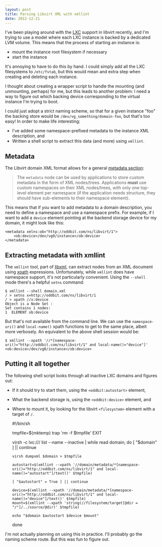 ```yaml
---
layout: post
title: Parsing Libvirt XML with xmllint
date: 2012-12-21
---
```


I've been playing around with the [LXC][] support in libvirt recently,
and I'm trying to use a model where each LXC instance is backed by a
dedicated LVM volume.  This means that the process of starting an
instance is:

- mount the instance root filesystem if necessary
- start the instance

It's annoying to have to do this by hand.  I could simply add all the
LXC filesystems to `/etc/fstab`, but this would mean and extra step
when creating and deleting each instance.

I thought about creating a wrapper script to handle the mounting (and
unmounting, perhaps) for me, but this leads to another problem: I need
a way to figure out which backing device corresponding to the virtual
instance I'm trying to boot.

I could just adopt a strict naming scheme, so that for a given
instance "foo" the backing store would be
`/dev/vg_something/domain-foo`, but that's too easy!  In order to make
life interesting:

- I've added some namespace-prefixed metadata to the instance XML
  description, and 
- Written a shell script to extract this data (and more) using
  `xmllint`.

## Metadata

The Libvirt domain XML format allows for a general [metadata
section][metadata]:

> The `metadata` node can be used by applications to store custom
> metadata in the form of XML nodes/trees. Applications **must** use
> custom namespaces on their XML nodes/trees, with only one top-level
> element per namespace (if the application needs structure, they
> should have sub-elements to their namespace element). 

This means that if you want to add metadata to a domain description,
you need to define a namespace and use a namespace prefix. For
example, if I want to add a `device` element pointing at the backend
storage device for my domain, it might look like this:

    <metadata xmlns:ob="http://oddbit.com/ns/libvirt/1">
        <ob:device>/dev/vg0/instance</ob:device>
    </metadata>

## Extracting metadata with xmllint

The `xmllint` tool, part of [libxml][], can extract nodes from an XML
document using [xpath][] expressions.  Unfortunately, while `xmllint`
does have namespace support, it's not particularly convenient.  Using
the `--shell` mode there's a helpful `setns` command:

    $ xmllint --shell domain.xml
    / > setns x=http://oddbit.com/ns/libvirt/1
    / > xpath //x:device
    Object is a Node Set :
    Set contains 1 nodes:
    1  ELEMENT ob:device

But that's not available from the command line.  We can use the
`namespace-uri()` and `local-name()` xpath functions to get to the
same place, albeit more verbosely.  An equivalent to the above shell
session would be:

    $ xmllint --xpath '//*[namespace-uri()="http://oddbit.com/ns/libvirt/1" and local-name()="device"]'
    <ob:device>/dev/vg0/instance</ob:device>

## Putting it all together

The following shell script looks through all inactive LXC domains and
figures out:

- If it should try to start them, using the `<oddbit:autostart>` element,
- What the backend storage is, using the `<oddbit:device>` element,
  and
- Where to mount it, by looking for the libvirt `<filesystem>` element
  with a target of `/`.

    #!/bin/sh

    tmpfile=$(mktemp)
    trap 'rm -f $tmpfile' EXIT

    virsh -c lxc:/// list --name --inactive | while read domain; do
      [ "$domain" ] || continue

      virsh dumpxml $domain > $tmpfile

      autostart=$(xmllint --xpath '//domain/metadata/*[namespace-uri()="http://oddbit.com/ns/libvirt/1" and local-name()="autostart"]/text()' $tmpfile)

      [ "$autostart" = True ] || continue

      device=$(xmllint --xpath '//domain/metadata/*[namespace-uri()="http://oddbit.com/ns/libvirt/1" and local-name()="device"]/text()' $tmpfile)
      mount=$(xmllint --xpath 'string(//filesystem/target[@dir = "/"]/../source/@dir)' $tmpfile)

      echo "$domain $autostart $device $mount"
    done

I'm not actually planning on using this in practice.  I'll
probably go the naming scheme route.  But this was fun to figure out.

[LXC]: http://lxc.sourceforge.net/
[metadata]: http://libvirt.org/formatdomain.html#elementsMetadata
[libxml]: http://www.xmlsoft.org/
[xpath]: https://en.wikipedia.org/wiki/XPath

